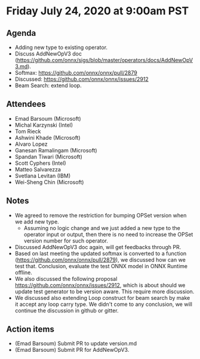 # Friday July 24, 2020 at 9:00am PST

## Agenda
* Adding new type to existing operator.
* Discuss AddNewOpV3 doc (https://github.com/onnx/sigs/blob/master/operators/docs/AddNewOpV3.md).
* Softmax: https://github.com/onnx/onnx/pull/2879 
* Discussed: https://github.com/onnx/onnx/issues/2912
* Beam Search: extend loop.

## Attendees
* Emad Barsoum (Microsoft)
* Michal Karzynski (Intel)
* Tom Rieck
* Ashwini Khade (Microsoft)
* Alvaro Lopez
* Ganesan Ramalingam (Microsoft)
* Spandan Tiwari (Microsoft)
* Scott Cyphers (Intel)
* Matteo Salvarezza
* Svetlana Levitan (IBM)
* Wei-Sheng Chin (Microsoft)

## Notes
* We agreed to remove the restriction for bumping OPSet version when we add new type. 
    * Assuming no logic change and we just added a new type to the operator input or output, then there is no need to increase the OPSet version number for such operator.
* Discussed AddNewOpV3 doc again, will get feedbacks through PR.
* Based on last meeting the updated softmax is converted to a function (https://github.com/onnx/onnx/pull/2879), we discussed how can we test that. Conclusion, evaluate the test ONNX model in ONNX Runtime offline.
* We also discussed the following proposal https://github.com/onnx/onnx/issues/2912, which is about should we update test generator to be version aware. This require more discussion.
* We discussed also extending Loop construct for beam search by make it accept any loop carry type. We didn't come to any conclusion, we will continue the discussion in github or gitter.

## Action items
* (Emad Barsoum) Submit PR to update version.md
* (Emad Barsoum) Submit PR for AddNewOpV3.
